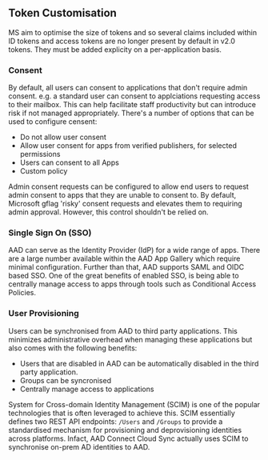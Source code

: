## Token Customisation

MS aim to optimise the size of tokens and so several claims included within ID tokens and access tokens are no longer present by default in v2.0 tokens. They must be added explicity on a per-application basis.

### Consent

By default, all users can consent to applications that don't require admin consent. e.g. a standard user can consent to applciations requesting access to their mailbox. This can help facilitate staff productivity but can introduce risk if not managed appropriately. There's a number of options that can be used to configure censent:

- Do not allow user consent
- Allow user consent for apps from verified publishers, for selected permissions
- Users can consent to all Apps
- Custom policy

Admin consent requests can be configured to allow end users to request admin consent to apps that they are unable to consent to. By default, Microsoft gflag 'risky' consent requests and elevates them to requiring admin approval. However, this control shouldn't be relied on.

### Single Sign On (SSO)

AAD can serve as the Identity Provider (IdP) for a wide range of apps. There are a large number available within the AAD App Gallery which require minimal configuration. Further than that, AAD supports SAML and OIDC based SSO. One of the great benefits of enabled SSO, is being able to centrally manage access to apps through tools such as Conditional Access Policies.

### User Provisioning

Users can be synchronised from AAD to third party applications. This minimizes administrative overhead when managing these applications but also comes with the following benefits:
- Users that are disabled in AAD can be automatically disabled in the third party application.
- Groups can be syncronised
- Centrally manage access to applications

System for Cross-domain Identity Management (SCIM) is one of the popular technologies that is often leveraged to achieve this. SCIM essentially defines two REST API endpoints: `/Users` and `/Groups` to provide a standardised mechanism for provisioning and deprovisioning identities across platforms. Infact, AAD Connect Cloud Sync actually uses SCIM to synchronise on-prem AD identities to AAD.